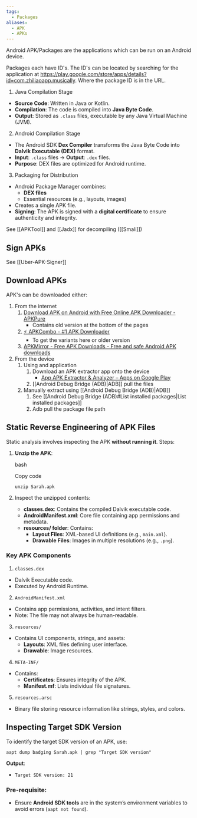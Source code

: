 ```yaml
---
tags:
  - Packages
aliases:
  - APK
  - APKs
---
```


Android APK/Packages are the applications which can be run on an Android device.

Packages each have ID's. The ID's can be located by searching for the application at https://play.google.com/store/apps/details?id=com.zhiliaoapp.musically. Where the package ID is in the URL.

1. Java Compilation Stage

- **Source Code**: Written in Java or Kotlin.
- **Compilation**: The code is compiled into **Java Byte Code**.
- **Output**: Stored as `.class` files, executable by any Java Virtual Machine (JVM).

2. Android Compilation Stage

- The Android SDK **Dex Compiler** transforms the Java Byte Code into **Dalvik Executable (DEX)** format.
- **Input**: `.class` files → **Output**: `.dex` files.
- **Purpose**: DEX files are optimized for Android runtime.

3. Packaging for Distribution

- Android Package Manager combines:
    - **DEX files**
    - Essential resources (e.g., layouts, images)
- Creates a single APK file.
- **Signing**: The APK is signed with a **digital certificate** to ensure authenticity and integrity.

See [[APKTool]] and [[Jadx]] for decompiling ([[Smali]])
## Sign APKs

See [[Uber-APK-Signer]]
## Download APKs

APK's can be downloaded either:
1. From the internet
	1. [Download APK on Android with Free Online APK Downloader - APKPure](https://apkpure.com/)
		- Contains old version at the bottom of the pages
	2. [⚡ APKCombo - #1 APK Downloader](https://apkcombo.com/)
		- To get the variants here or older version
	3. [APKMirror - Free APK Downloads - Free and safe Android APK downloads](https://www.apkmirror.com/)
1. From the device
	1. Using and application
		1. Download an APK extractor app onto the device
			- [App APK Extractor & Analyzer – Apps on Google Play](https://play.google.com/store/apps/details?id=com.ytheekshana.apkextractor&hl=en_GB)
		2. [[Android Debug Bridge (ADB)|ADB]] pull the files
	2. Manually extract using [[Android Debug Bridge (ADB)|ADB]]
		1. See [[Android Debug Bridge (ADB)#List installed packages|List installed packages]]
		2. Adb pull the package file path

## Static Reverse Engineering of APK Files

Static analysis involves inspecting the APK **without running it**. Steps:

1. **Unzip the APK**:
    
    bash
    
    Copy code
    
    `unzip Sarah.apk`
    
2. Inspect the unzipped contents:
    - **classes.dex**: Contains the compiled Dalvik executable code.
    - **AndroidManifest.xml**: Core file containing app permissions and metadata.
    - **resources/ folder**: Contains:
        - **Layout Files**: XML-based UI definitions (e.g., `main.xml`).
        - **Drawable Files**: Images in multiple resolutions (e.g., `.png`).

### Key APK Components

1. `classes.dex`

- Dalvik Executable code.
- Executed by Android Runtime.

2. `AndroidManifest.xml`

- Contains app permissions, activities, and intent filters.
- Note: The file may not always be human-readable.

3. `resources/`

- Contains UI components, strings, and assets:
    - **Layouts**: XML files defining user interface.
    - **Drawable**: Image resources.

4. `META-INF/`

- Contains:
    - **Certificates**: Ensures integrity of the APK.
    - **Manifest.mf**: Lists individual file signatures.

5. `resources.arsc`

- Binary file storing resource information like strings, styles, and colors.

## Inspecting Target SDK Version

To identify the target SDK version of an APK, use:

`aapt dump badging Sarah.apk | grep "Target SDK version"`

**Output**:

- `Target SDK version: 21`

### Pre-requisite:

- Ensure **Android SDK tools** are in the system’s environment variables to avoid errors (`aapt not found`).